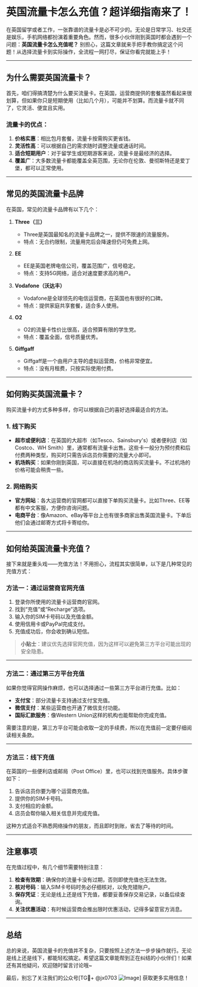 # 英国流量卡怎么充值？超详细指南来了！

在英国留学或者工作，一张靠谱的流量卡是必不可少的。无论是日常学习、社交还是娱乐，手机网络都扮演着重要角色。然而，很多小伙伴刚到英国时都会遇到一个问题：**英国流量卡怎么充值呢？** 别担心，这篇文章就来手把手教你搞定这个问题！从选择流量卡到实际操作，全流程一网打尽，保证你看完就能上手！

---

## 为什么需要英国流量卡？

首先，咱们得搞清楚为什么要买流量卡。在英国，运营商提供的套餐虽然看起来很划算，但如果你只是短期使用（比如几个月），可能并不划算。而流量卡就不同了，它灵活、便宜且实用。

### 流量卡的优点：
1. **价格实惠**：相比包月套餐，流量卡按需购买更省钱。
2. **灵活性高**：可以根据自己的需求随时调整流量或通话时间。
3. **适合短期用户**：对于留学生或短期游客来说，流量卡是最经济的选择。
4. **覆盖广**：大多数流量卡都能覆盖全英范围，无论你在伦敦、曼彻斯特还是爱丁堡，都可以正常使用。

---

## 常见的英国流量卡品牌

在英国，常见的流量卡品牌有以下几个：

1. **Three（三）**
   - Three是英国最知名的流量卡品牌之一，提供不限速的流量服务。
   - 特点：无合约限制，流量用完后会降速但仍可免费上网。

2. **EE**
   - EE是英国老牌电信公司，覆盖范围广，信号稳定。
   - 特点：支持5G网络，适合对速度要求高的用户。

3. **Vodafone（沃达丰）**
   - Vodafone是全球领先的电信运营商，在英国也有很好的口碑。
   - 特点：提供家庭共享套餐，适合多人使用。

4. **O2**
   - O2的流量卡性价比很高，适合预算有限的学生党。
   - 特点：覆盖全面，信号质量优秀。

5. **Giffgaff**
   - Giffgaff是一个由用户主导的虚拟运营商，价格非常便宜。
   - 特点：没有月租费，只按实际使用付费。

---

## 如何购买英国流量卡？

购买流量卡的方式多种多样，你可以根据自己的喜好选择最适合的方法。

### 1. 线下购买
   - **超市或便利店**：在英国的大超市（如Tesco、Sainsbury's）或者便利店（如Costco、WH Smith）里，通常都有流量卡出售。这些卡一般分为预付费和后付费两种类型，购买时只需告诉店员你需要的流量大小即可。
   - **机场购买**：如果你刚到英国，可以直接在机场的商店购买流量卡。不过机场的价格可能会稍贵一些。

### 2. 网络购买
   - **官方网站**：各大运营商的官网都可以直接下单购买流量卡。比如Three、EE等都有中文客服，方便你咨询问题。
   - **电商平台**：像Amazon、eBay等平台上也有很多商家出售英国流量卡。下单后他们会通过邮寄方式将卡寄给你。

---

## 如何给英国流量卡充值？

接下来就是重头戏——充值方法！不用担心，流程其实很简单，以下是几种常见的充值方式：

### 方法一：通过运营商官网充值
   1. 登录你所使用的流量卡运营商的官网。
   2. 找到“充值”或“Recharge”选项。
   3. 输入你的SIM卡号码以及充值金额。
   4. 使用信用卡或PayPal完成支付。
   5. 充值成功后，你会收到确认短信。

> **小贴士**：建议优先选择官网充值，因为这样可以避免第三方平台可能出现的安全隐患。

---

### 方法二：通过第三方平台充值
   如果你觉得官网操作麻烦，也可以选择通过一些第三方平台进行充值。比如：
   - **支付宝**：部分流量卡支持通过支付宝充值。
   - **微信支付**：某些运营商也开通了微信支付功能。
   - **国际汇款服务**：像Western Union这样的机构也能帮助你完成充值。

需要注意的是，第三方平台可能会收取一定的手续费，所以在充值前一定要仔细阅读相关条款。

---

### 方法三：线下充值
   在英国的一些便利店或邮局（Post Office）里，也可以找到充值服务。具体步骤如下：
   1. 告诉店员你要为哪个运营商充值。
   2. 提供你的SIM卡号码。
   3. 支付相应的金额。
   4. 店员会帮你输入相关信息并完成充值。

这种方式适合不熟悉网络操作的朋友，而且即时到账，省去了等待的时间。

---

## 注意事项

在充值过程中，有几个细节需要特别注意：

1. **检查有效期**：确保你的流量卡没有过期，否则即使充值也无法生效。
2. **核对号码**：输入SIM卡号码时务必仔细核对，以免充错账户。
3. **保存凭证**：无论是线上还是线下充值，都要妥善保存交易记录，以备后续查询。
4. **关注优惠活动**：有时候运营商会推出限时优惠活动，记得多留意官方消息。

---

## 总结

总的来说，英国流量卡的充值并不复杂，只要按照上述方法一步步操作就行。无论是线上还是线下，都能轻松搞定。希望这篇文章能帮到正在纠结的小伙伴们！如果还有其他疑问，欢迎随时留言讨论哦~

最后，别忘了关注我们的公众号[TG💪+ @jx0703 ![Image](https://github.com/user-attachments/assets/dbca1d08-cadb-493c-b0ec-ad6f7a83f270)] 获取更多实用信息！